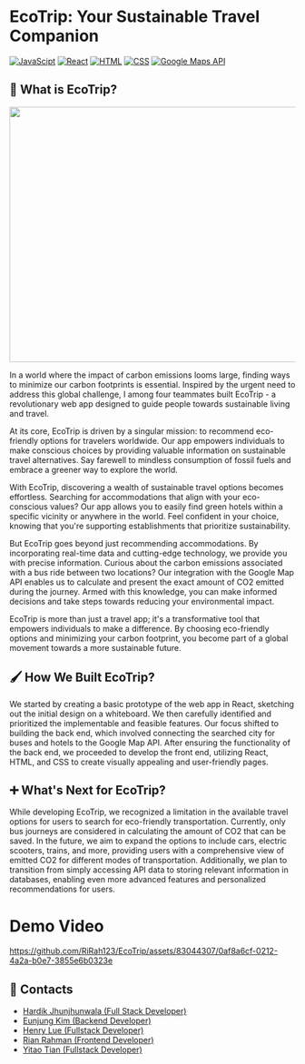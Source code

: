 # EcoTrip: Your Sustainable Travel Companion
[![JavaScipt](https://img.shields.io/badge/JavaScript-F7DF1E?style=for-the-badge&logo=javascript&logoColor=white)]()
[![React](https://img.shields.io/badge/React-61DAFB?style=for-the-badge&logo=react&logoColor=white)]()
[![HTML](https://img.shields.io/badge/HTML-E34F26?style=for-the-badge&logo=HTML5&logoColor=white)]()
[![CSS](https://img.shields.io/badge/CSS-1572B6?style=for-the-badge&logo=CSS3&logoColor=white)]()
[![Google Maps API](https://img.shields.io/badge/Google_Maps_API-4285F4?style=for-the-badge&logo=GoogleMaps&logoColor=white)]()

## 🌱 What is EcoTrip?

<p align="center">
  <img src="./ecotrip.gif" width="1000" height="450">
</p>

In a world where the impact of carbon emissions looms large, finding ways to minimize our carbon footprints is essential. Inspired by the urgent need to address this global challenge, I among four teammates built EcoTrip - a revolutionary web app designed to guide people towards sustainable living and travel.

At its core, EcoTrip is driven by a singular mission: to recommend eco-friendly options for travelers worldwide. Our app empowers individuals to make conscious choices by providing valuable information on sustainable travel alternatives. Say farewell to mindless consumption of fossil fuels and embrace a greener way to explore the world.

With EcoTrip, discovering a wealth of sustainable travel options becomes effortless. Searching for accommodations that align with your eco-conscious values? Our app allows you to easily find green hotels within a specific vicinity or anywhere in the world. Feel confident in your choice, knowing that you're supporting establishments that prioritize sustainability.

But EcoTrip goes beyond just recommending accommodations. By incorporating real-time data and cutting-edge technology, we provide you with precise information. Curious about the carbon emissions associated with a bus ride between two locations? Our integration with the Google Map API enables us to calculate and present the exact amount of CO2 emitted during the journey. Armed with this knowledge, you can make informed decisions and take steps towards reducing your environmental impact.

EcoTrip is more than just a travel app; it's a transformative tool that empowers individuals to make a difference. By choosing eco-friendly options and minimizing your carbon footprint, you become part of a global movement towards a more sustainable future.

## 🖌️ How We Built EcoTrip?
We started by creating a basic prototype of the web app in React, sketching out the initial design on a whiteboard. We then carefully identified and prioritized the implementable and feasible features. Our focus shifted to building the back end, which involved connecting the searched city for buses and hotels to the Google Map API. After ensuring the functionality of the back end, we proceeded to develop the front end, utilizing React, HTML, and CSS to create visually appealing and user-friendly pages.

## ➕ What's Next for EcoTrip?
While developing EcoTrip, we recognized a limitation in the available travel options for users to search for eco-friendly transportation. Currently, only bus journeys are considered in calculating the amount of CO2 that can be saved. In the future, we aim to expand the options to include cars, electric scooters, trains, and more, providing users with a comprehensive view of emitted CO2 for different modes of transportation. Additionally, we plan to transition from simply accessing API data to storing relevant information in databases, enabling even more advanced features and personalized recommendations for users.

# Demo Video

https://github.com/RiRah123/EcoTrip/assets/83044307/0af8a6cf-0212-4a2a-b0e7-3855e6b0323e

## 🤝 Contacts
- [Hardik Jhunjhunwala (Full Stack Developer)](https://github.com/HardikJhunjhunwala)
- [Eunjung Kim (Backend Developer)](https://github.com/peachjelly77)
- [Henry Lue (Fullstack Developer)](https://github.com/Hamry)
- [Rian Rahman (Frontend Developer)](https://github.com/RiRah123)
- [Yitao Tian (Fullstack Developer)](https://github.com/user-365)

